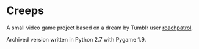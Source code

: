 # Creeps

A small video game project based on a dream by Tumblr user 
[roachpatrol](http://roachpatrol.tumblr.com/post/138548420617/dreamed-of-a-game-called-creeps-where-you-had-to).

Archived version written in Python 2.7 with Pygame 1.9.
